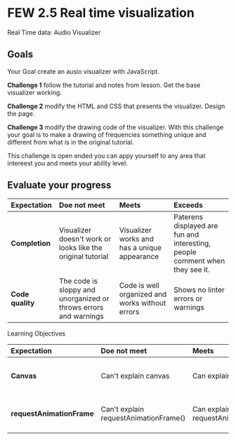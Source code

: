 # FEW 2.5 Real time visualization

Real Time data: Audio Visualizer

## Goals 

Your Goal create an ausio visualizer with JavaScript. 

**Challenge 1** follow the tutorial and notes from lesson. Get the base visualizer working. 

**Challenge 2** modify the HTML and CSS that presents the visualizer. Design the page. 

**Challenge 3** modify the drawing code of the visualizer. With this challenge your goal is to make a drawing of frequencies something unique and different from what is in the original tutorial. 

This challenge is open ended you can appy yourself to any area that intereest you and meets your ability level. 

## Evaluate your progress

| Expectation | Doe not meet | Meets | Exceeds |
|:-------------|:------------------|:----------------|:-----------------|
| **Completion** | Visualizer doesn't work or looks like the original tutorial | Visualizer works and has a unique appearance | Paterens displayed are fun and interesting, people comment when they see it. |
| **Code quality** | The code is sloppy and unorganized or throws errors and warnings | Code is well organized and works without errors | Shows no linter errors or warnings |

Learning Objectives 

| Expectation | Doe not meet | Meets | Exceeds |
|:-------------|:------------------|:----------------|:-----------------|
| **Canvas** | Can't explain canvas | Can explain canvas | Can explain canvas and several of it's commonly used methods. |
| **requestAnimationFrame** | Can't explain requestAnimationFrame() | Can explain requestAnimationFrame() | Could apply requestAnimationFrame to another project where appropriate. |